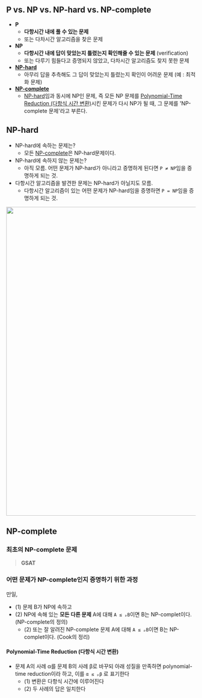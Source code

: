 ## P vs. NP vs. NP-hard vs. NP-complete

- **P**
  - **다항시간 내에 풀 수 있는 문제**
  - 또는 다차시간 알고리즘을 찾은 문제
- **NP**
  - **다항시간 내에 답이 맞았는지 틀렸는지 확인해줄 수 있는 문제** (verification)
  - 또는 다루기 힘들다고 증명되지 않았고, 다차시간 알고리즘도 찾지 못한 문제
- [**NP-hard**](#np-hard)
  - 아무리 답을 추측해도 그 답이 맞았는지 틀렸는지 확인이 어려운 문제 (예 : 최적화 문제)
- [**NP-complete**](#np-complete)
  - [NP-hard](#np-hard)임과 동시에 NP인 문제, 즉 모든 NP 문제를 [Polynomial-Time Reduction (다항식 시간 변환)](#polynomial-time-reduction-다항식-시간-변환)시킨 문제가 다시 NP가 될 때, 그 문제를 'NP-complete 문제'라고 부른다.

## NP-hard

- NP-hard에 속하는 문제는?
  - 모든 [NP-complete](#np-complete)은 NP-hard문제이다.
- NP-hard에 속하지 않는 문제는?
  - 아직 모름. 어떤 문제가 NP-hard가 아니라고 증명하게 된다면 `P ≠ NP`임을 증명하게 되는 것.
- 다항시간 알고리즘을 발견한 문제는 NP-hard가 아닐지도 모름.
  - 다항시간 알고리즘이 있는 어떤 문제가 NP-hard임을 증명하면 `P = NP`임을 증명하게 되는 것.

<img width="822" src="https://user-images.githubusercontent.com/73745836/172292609-ef9d1ba5-6e8e-48a3-a5c9-dda3f566619c.png">

## NP-complete

### 최초의 NP-complete 문제

> **GSAT**

### 어떤 문제가 NP-complete인지 증명하기 위한 과정

만일,

- (1) 문제 B가 NP에 속하고
- (2) NP에 속해 있는 **모든 다른 문제** A에 대해 `A ≤ ₚB`이면 B는 NP-complet이다. (NP-complete의 정의)
  - (2) 또는 잘 알려진 NP-complete 문제 A에 대해 `A ≤ ₚB`이면 B는 NP-complet이다. (Cook의 정리)

#### Polynomial-Time Reduction (다항식 시간 변환)

- 문제 A의 사례 α를 문제 B의 사례 β로 바꾸되 아래 성질을 만족하면 polynomial-time reduction이라 하고, 이를 `α ≤ ₚβ` 로 표기한다
  - (1) 변환은 다항식 시간에 이루어진다
  - (2) 두 사례의 답은 일치한다
